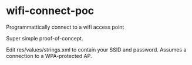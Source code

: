 # wifi-connect-poc
Programmattically connect to a wifi access point

Super simple proof-of-concept.

Edit res/values/strings.xml to contain your SSID and password.  Assumes a connection to a WPA-protected AP.
